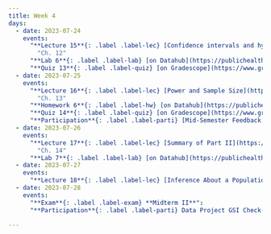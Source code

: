 ```yaml
---
title: Week 4
days:
  - date: 2023-07-24
    events:
      "**Lecture 15**{: .label .label-lec} [Confidence intervals and hypothesis testing](https://ph142-ucb.github.io/su23/src/l15-inference.pdf)[{recording}](https://bcourses.berkeley.edu/courses/1525581/pages/inference)":
        "Ch. 12"
      "**Lab 6**{: .label .label-lab} [on Datahub](https://publichealth.datahub.berkeley.edu/hub/user-redirect/git-pull?repo=https%3A%2F%2Fgithub.com%2Fph142-ucb%2Fph142-su23&urlpath=rstudio%2F&branch=main) (Due July 25th)":
      "**Quiz 13**{: .label .label-quiz} [on Gradescope](https://www.gradescope.com/courses/546137) (Due Jul. 26th, 10:00 PM PST)":
  - date: 2023-07-25
    events:
      "**Lecture 16**{: .label .label-lec} [Power and Sample Size](https://ph142-ucb.github.io/su23/src/l16-power.pdf)[{video}](https://bcourses.berkeley.edu/courses/1525581/pages/power)": 
        "Ch. 13"
      "**Homework 6**{: .label .label-hw} [on Datahub](https://publichealth.datahub.berkeley.edu/hub/user-redirect/git-pull?repo=https%3A%2F%2Fgithub.com%2Fph142-ucb%2Fph142-su23&urlpath=rstudio%2F&branch=main) [Solutions](https://ph142-ucb.github.io/su23/src/hw06sol.pdf)":
      "**Quiz 14**{: .label .label-quiz} [on Gradescope](https://www.gradescope.com/courses/546137) (Due Jul. 27th, 10:00 PM PST)":
      "**Participation**{: .label .label-parti} [Mid-Semester Feedback Survey](https://docs.google.com/forms/u/1/d/e/1FAIpQLSdBb2lMkFjwCF6zOcLcvuG2yujeWqoLFCsSuNrMELTuz5HW0w/viewform?usp=send_form) (Due July 25th, 10:00PM)":
  - date: 2023-07-26
    events:
      "**Lecture 17**{: .label .label-lec} [Summary of Part II](https://bcourses.berkeley.edu/courses/1525581/pages/midterm-2-review)":
        "Ch. 14"
      "**Lab 7**{: .label .label-lab} [on Datahub](https://publichealth.datahub.berkeley.edu/hub/user-redirect/git-pull?repo=https%3A%2F%2Fgithub.com%2Fph142-ucb%2Fph142-su23&urlpath=rstudio%2F&branch=main) (Due July 27th)":
  - date: 2023-07-27
    events:
      "**Lecture 18**{: .label .label-lec} [Inference About a Population Mean (Z and T)](http://ph142-ucb.github.io/su23/src/l18-ztot.pdf) [{video}](https://bcourses.berkeley.edu/courses/1525581/pages/from-z-to-t)":
  - date: 2023-07-28
    events:
      "**Exam**{: .label .label-exam} **Midterm II**":
      "**Participation**{: .label .label-parti} Data Project GSI Check-in ":

---
```

